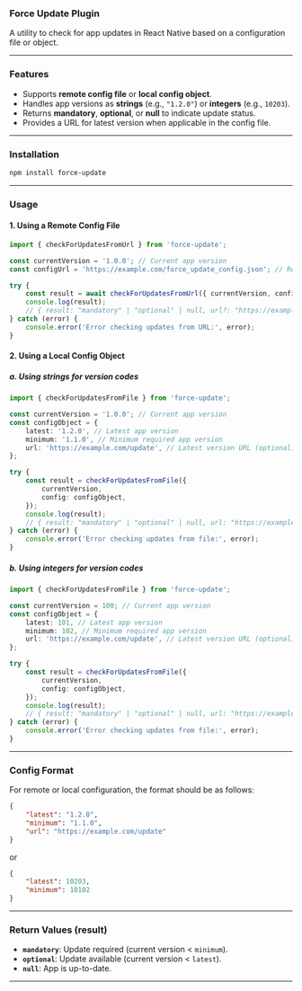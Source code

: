 ### Force Update Plugin

A utility to check for app updates in React Native based on a configuration file or object.

---

### Features

-   Supports **remote config file** or **local config object**.
-   Handles app versions as **strings** (e.g., `"1.2.0"`) or **integers** (e.g., `10203`).
-   Returns **mandatory**, **optional**, or **null** to indicate update status.
-   Provides a URL for latest version when applicable in the config file.

---

### Installation

```bash
npm install force-update
```

---

### Usage

#### 1. Using a Remote Config File

```typescript
import { checkForUpdatesFromUrl } from 'force-update';

const currentVersion = '1.0.0'; // Current app version
const configUrl = 'https://example.com/force_update_config.json'; // Remote config URL

try {
    const result = await checkForUpdatesFromUrl({ currentVersion, configUrl });
    console.log(result);
    // { result: "mandatory" | "optional" | null, url?: "https://example.com/update" }
} catch (error) {
    console.error('Error checking updates from URL:', error);
}
```

#### 2. Using a Local Config Object

##### a. Using strings for version codes

```typescript
import { checkForUpdatesFromFile } from 'force-update';

const currentVersion = '1.0.0'; // Current app version
const configObject = {
    latest: '1.2.0', // Latest app version
    minimum: '1.1.0', // Minimum required app version
    url: 'https://example.com/update', // Latest version URL (optional)
};

try {
    const result = checkForUpdatesFromFile({
        currentVersion,
        config: configObject,
    });
    console.log(result);
    // { result: "mandatory" | "optional" | null, url: "https://example.com/update" }
} catch (error) {
    console.error('Error checking updates from file:', error);
}
```

##### b. Using integers for version codes

```typescript
import { checkForUpdatesFromFile } from 'force-update';

const currentVersion = 100; // Current app version
const configObject = {
    latest: 101, // Latest app version
    minimum: 102, // Minimum required app version
    url: 'https://example.com/update', // Latest version URL (optional)
};

try {
    const result = checkForUpdatesFromFile({
        currentVersion,
        config: configObject,
    });
    console.log(result);
    // { result: "mandatory" | "optional" | null, url: "https://example.com/update" }
} catch (error) {
    console.error('Error checking updates from file:', error);
}
```

---

### Config Format

For remote or local configuration, the format should be as follows:

```json
{
    "latest": "1.2.0",
    "minimum": "1.1.0",
    "url": "https://example.com/update"
}
```

or

```json
{
    "latest": 10203,
    "minimum": 10102
}
```

---

### Return Values (result)

-   **`mandatory`**: Update required (current version < `minimum`).
-   **`optional`**: Update available (current version < `latest`).
-   **`null`**: App is up-to-date.

---

